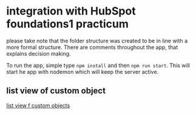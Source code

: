 # integration with HubSpot  foundations1 practicum 

please take note that the folder structure was created to be in line with a more formal structure. There are comments throughout the app, that explains decision making.  


To run the app, simple type `npm install` and then `npm run start`. This will start he app with nodemon which will keep the server active.  

## list view of custom object  

[list view f custom objects](https://app-eu1.hubspot.com/contacts/145883771/objects/2-140305173/views/all/list)